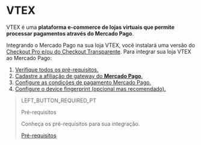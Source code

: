 # VTEX

VTEX é uma **plataforma e-commerce de lojas virtuais que permite processar pagamentos através do Mercado Pago**.

Integrando o Mercado Pago na sua loja VTEX, você instalará uma versão do [Checkout Pro e/ou do Checkout Transparente](https://www.mercadopago.com.br/ferramentas-para-vender/cobrar). Para integrar sua loja VTEX ao Mercado Pago:

1. [Verifique todos os pré-requisitos.](https://www.mercadopago[FAKER][URL][DOMAIN]/developers/pt/guides/plugins/unofficial/vtex/prerequisites)
2. [Cadastre a afiliação de gateway do **Mercado Pago**.](https://www.mercadopago[FAKER][URL][DOMAIN]/developers/pt/guides/plugins/unofficial/vtex/gateway-affiliations)
3. [Configure as condições de pagamento Mercado Pago.](https://www.mercadopago[FAKER][URL][DOMAIN]/developers/pt/guides/plugins/unofficial/vtex/configure-payment-conditions)
4. [Configure o device fingerprint (opcional mas recomendado).](https://www.mercadopago[FAKER][URL][DOMAIN]/developers/pt/guides/plugins/unofficial/vtex/device-fingerprint)

> LEFT_BUTTON_REQUIRED_PT
>
> Pré-requisitos
>
> Conheça os pré-requisitos para sua integração.
>
> [Pré-requisitos](https://www.mercadopago[FAKER][URL][DOMAIN]/developers/pt/guides/plugins/unofficial/vtex/prerequisites)
